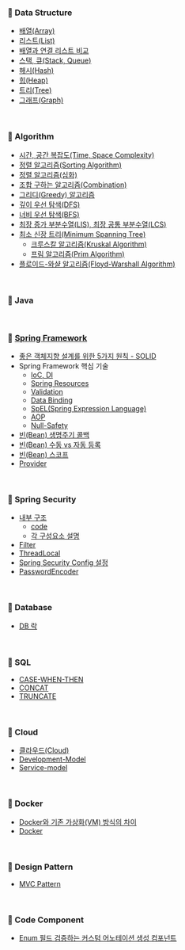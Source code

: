 ### 📌 Data Structure
- [배열(Array)](https://github.com/bangjaeyoung/TIL/blob/main/Data%20Structure/%EB%B0%B0%EC%97%B4(Array).md)
- [리스트(List)](https://github.com/bangjaeyoung/TIL/blob/main/Data%20Structure/%EB%A6%AC%EC%8A%A4%ED%8A%B8(List).md)
- [배열과 연결 리스트 비교](https://github.com/bangjaeyoung/TIL/blob/main/Data%20Structure/%EB%B0%B0%EC%97%B4%EA%B3%BC%20%EC%97%B0%EA%B2%B0%20%EB%A6%AC%EC%8A%A4%ED%8A%B8%20%EB%B9%84%EA%B5%90.md)
- [스택, 큐(Stack, Queue)](https://github.com/bangjaeyoung/TIL/blob/main/Data%20Structure/%EC%8A%A4%ED%83%9D,%20%ED%81%90(Stack,%20Queue).md)
- [해시(Hash)](https://github.com/bangjaeyoung/TIL/blob/main/Data%20Structure/%ED%95%B4%EC%8B%9C(Hash).md)
- [힙(Heap)](https://github.com/bangjaeyoung/TIL/blob/main/Data%20Structure/%ED%9E%99(Heap).md)
- [트리(Tree)](https://github.com/bangjaeyoung/TIL/blob/main/Data%20Structure/%ED%8A%B8%EB%A6%AC(Tree).md)
- [그래프(Graph)](https://github.com/bangjaeyoung/TIL/blob/main/Data%20Structure/%EA%B7%B8%EB%9E%98%ED%94%84(graph).md)

<br>

### 📌 Algorithm
- [시간, 공간 복잡도(Time, Space Complexity)](https://github.com/bangjaeyoung/TIL/blob/main/Algorithm/%EC%8B%9C%EA%B0%84%EB%B3%B5%EC%9E%A1%EB%8F%84_%EA%B3%B5%EA%B0%84%EB%B3%B5%EC%9E%A1%EB%8F%84.md)
- [정렬 알고리즘(Sorting Algorithm)](https://github.com/bangjaeyoung/TIL/blob/main/Algorithm/%EC%A0%95%EB%A0%AC%20%EC%95%8C%EA%B3%A0%EB%A6%AC%EC%A6%98.md)
- [정렬 알고리즘(심화)](https://github.com/bangjaeyoung/TIL/blob/main/Algorithm/%EC%A0%95%EB%A0%AC%20%EC%95%8C%EA%B3%A0%EB%A6%AC%EC%A6%98(%EC%8B%AC%ED%99%94).md)
- [조합 구하는 알고리즘(Combination)](https://github.com/bangjaeyoung/TIL/blob/main/Algorithm/%EC%A1%B0%ED%95%A9%20%EA%B5%AC%ED%95%98%EB%8A%94%20%EC%95%8C%EA%B3%A0%EB%A6%AC%EC%A6%98.md)
- [그리디(Greedy) 알고리즘](https://github.com/bangjaeyoung/TIL/blob/main/Algorithm/%EA%B7%B8%EB%A6%AC%EB%94%94(Greedy).md)
- [깊이 우선 탐색(DFS)](https://github.com/bangjaeyoung/TIL/blob/main/Algorithm/%EA%B9%8A%EC%9D%B4%20%EC%9A%B0%EC%84%A0%20%ED%83%90%EC%83%89(DFS).md)
- [너비 우선 탐색(BFS)](https://github.com/bangjaeyoung/TIL/blob/main/Algorithm/%EB%84%88%EB%B9%84%20%EC%9A%B0%EC%84%A0%20%ED%83%90%EC%83%89(BFS).md)
- [최장 증가 부분수열(LIS), 최장 공통 부분수열(LCS)](https://github.com/bangjaeyoung/TIL/blob/main/Algorithm/LIS%2C%20LCS.md)
- [최소 신장 트리(Minimum Spanning Tree)](https://github.com/bangjaeyoung/TIL/blob/main/Algorithm/%EC%B5%9C%EC%86%8C%20%EC%8B%A0%EC%9E%A5%20%ED%8A%B8%EB%A6%AC(Minimum%20Spanning%20Tree).md)
  - [크루스칼 알고리즘(Kruskal Algorithm)](https://github.com/bangjaeyoung/TIL/blob/main/Algorithm/Kruskal%20Algorithm.md)
  - [프림 알고리즘(Prim Algorithm)](https://github.com/bangjaeyoung/TIL/blob/main/Algorithm/Prim%20Algorithm.md)
- [플로이드-와샬 알고리즘(Floyd-Warshall Algorithm)](https://github.com/bangjaeyoung/TIL/blob/main/Algorithm/%ED%94%8C%EB%A1%9C%EC%9D%B4%EB%93%9C-%EC%9B%8C%EC%85%9C%20%EC%95%8C%EA%B3%A0%EB%A6%AC%EC%A6%98.md)

<br>

### 📌 Java

<br>

### 📌 [Spring Framework](https://github.com/bangjaeyoung/TIL/blob/main/Spring%20Framework/Basic.md)
- [좋은 객체지향 설계를 위한 5가지 원칙 - SOLID](https://github.com/bangjaeyoung/note/blob/main/OOP/SOLID.md)
- Spring Framework 핵심 기술
  - [IoC, DI](https://github.com/bangjaeyoung/TIL/blob/main/Spring%20Framework/Core/IoC%20Container%2C%20DI.md)
  - [Spring Resources](https://github.com/bangjaeyoung/TIL/blob/main/Spring%20Framework/Core/Spring%20Resource.md)
  - [Validation](https://github.com/bangjaeyoung/TIL/blob/main/Spring%20Framework/Core/Validation.md)
  - [Data Binding](https://github.com/bangjaeyoung/TIL/blob/main/Spring%20Framework/Core/Data%20Binding.md)
  - [SpEL(Spring Expression Language)](https://github.com/bangjaeyoung/TIL/blob/main/Spring%20Framework/Core/SpEL(Spring%20Expression%20Language).md)
  - [AOP](https://github.com/bangjaeyoung/TIL/blob/main/Spring%20Framework/Core/AOP(Aspect%20Oriented%20Programming).md)
  - [Null-Safety](https://github.com/bangjaeyoung/TIL/blob/main/Spring%20Framework/Core/Null%20Safety.md)
- [빈(Bean) 생명주기 콜백](https://github.com/bangjaeyoung/TIL/blob/main/Spring%20Framework/%EB%B9%88%20%EC%83%9D%EB%AA%85%EC%A3%BC%EA%B8%B0%20%EC%BD%9C%EB%B0%B1.md)
- [빈(Bean) 수동 vs 자동 등록](https://github.com/bangjaeyoung/TIL/blob/main/Spring%20Framework/%EB%B9%88%20%EC%88%98%EB%8F%99%20vs%20%EC%9E%90%EB%8F%99%20%EB%93%B1%EB%A1%9D.md)
- [빈(Bean) 스코프](https://github.com/bangjaeyoung/TIL/blob/main/Spring%20Framework/%EB%B9%88%20%EC%8A%A4%EC%BD%94%ED%94%84.md)
- [Provider](https://github.com/bangjaeyoung/TIL/blob/main/Spring%20Framework/Provider.md)

<br>

### 📌 Spring Security
- [내부 구조](https://github.com/bangjaeyoung/TIL/blob/main/Spring%20Framework/Security/%EB%82%B4%EB%B6%80%20%EA%B5%AC%EC%A1%B0/spring%20security%20%EB%82%B4%EB%B6%80%20%EA%B5%AC%EC%A1%B0.png)
  - [code](https://github.com/bangjaeyoung/TIL/blob/main/Spring%20Framework/Security/%EB%82%B4%EB%B6%80%20%EA%B5%AC%EC%A1%B0/code.java)
  - [각 구성요소 설명](https://github.com/bangjaeyoung/TIL/blob/main/Spring%20Framework/Security/%EB%82%B4%EB%B6%80%20%EA%B5%AC%EC%A1%B0/%EA%B0%81%20%EA%B5%AC%EC%84%B1%EC%9A%94%EC%86%8C%20%EC%84%A4%EB%AA%85.md)
- [Filter](https://github.com/bangjaeyoung/TIL/blob/main/Spring%20Framework/Security/Filter.md)
- [ThreadLocal](https://github.com/bangjaeyoung/TIL/blob/main/Spring%20Framework/Security/ThreadLocal.md)
- [Spring Security Config 설정](https://github.com/bangjaeyoung/TIL/blob/main/Spring%20Framework/Security/Spring%20Security%20Config%20%EC%84%A4%EC%A0%95.md)
- [PasswordEncoder](https://github.com/bangjaeyoung/TIL/blob/main/Spring%20Framework/Security/PasswordEncoder.md)

</br>

### 📌 Database
- [DB 락](https://github.com/bangjaeyoung/TIL/blob/main/Database/DB%20Lock.md)

</br>

### 📌 SQL
- [CASE-WHEN-THEN](https://github.com/bangjaeyoung/TIL/blob/main/SQL/CASE_WHEN_THEN.md)
- [CONCAT](https://github.com/bangjaeyoung/TIL/blob/main/SQL/CONCAT.md)
- [TRUNCATE](https://github.com/bangjaeyoung/TIL/blob/main/SQL/TRUNCATE.md)

</br>

### 📌 Cloud
- [클라우드(Cloud)](https://github.com/bangjaeyoung/TIL/blob/main/Cloud/cloud.md)
- [Development-Model](https://github.com/bangjaeyoung/TIL/blob/main/Cloud/developmenet%20model%20-%20cloud.md)
- [Service-model](https://github.com/bangjaeyoung/TIL/blob/main/Cloud/service%20model%20-%20cloud.md)

</br>

### 📌 Docker
- [Docker와 기존 가상화(VM) 방식의 차이](https://github.com/bangjaeyoung/TIL/blob/main/Docker/docker-vm-diff-img.md)
- [Docker](https://github.com/bangjaeyoung/TIL/blob/main/Docker/docker-beginner.md)

</br>

### 📌 Design Pattern
- [MVC Pattern](https://github.com/bangjaeyoung/TIL/blob/main/Design%20Pattern/MVC%20Pattern.md)

<br>

### 📌 Code Component
- [Enum 필드 검증하는 커스텀 어노테이션 생성 컴포넌트](https://github.com/bangjaeyoung/TIL/blob/main/Code%20Component/enum%20%ED%95%84%EB%93%9C%20%EA%B2%80%EC%A6%9D%ED%95%98%EB%8A%94%20%EC%BB%A4%EC%8A%A4%ED%85%80%20%EC%96%B4%EB%85%B8%ED%85%8C%EC%9D%B4%EC%85%98%20%EC%83%9D%EC%84%B1.md)
